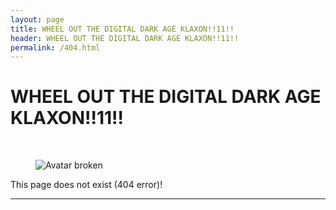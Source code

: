 ```yaml
---
layout: page
title: WHEEL OUT THE DIGITAL DARK AGE KLAXON!!11!!
header: WHEEL OUT THE DIGITAL DARK AGE KLAXON!!11!!
permalink: /404.html
---
```


# WHEEL OUT THE DIGITAL DARK AGE KLAXON!!11!!

<br />
<figure class="image">
    <img src="{{ BASE_PATH }}/images/bgava-large-broken.png" alt="Avatar broken">
</figure>

This page does not exist (404 error)!
<hr>

<script>
  // on 2016-02-01 GitHub Pages upgraded to Jekyll3, which broke all blog posts with trailing slashes
  // and there are tons of links out there on the web to posts with a trailing slash, so can't ignore it
  var url = location.href;
  if(url.endsWith('How-to-save-a-web-page-to-the-Internet-Archive/') ||
     url.endsWith('Demise-Of-Dutch-Blogosphere/') ||
     url.endsWith('Perdiep-Ramesar-Internet-Archive/') ||
     url.endsWith('Dutch-newspaper-wipes-articles-Internet-Archive-rescue/') {
    window.location = url.substr(0, url.length - 1);
  }
</script>
